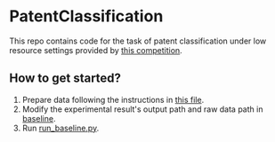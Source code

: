 # PatentClassification
This repo contains code for the task of patent classification under low resource settings provided by [this competition](https://www.datafountain.cn/competitions/582).

## How to get started?
1. Prepare data following the instructions in [this file](./datapath/text_classification/patent/raw_data/README.md).
2. Modify the experimental result's output path and raw data path in [baseline](./test/run_baseline.py).
3. Run [run_baseline.py](./test/run_baseline.py).

